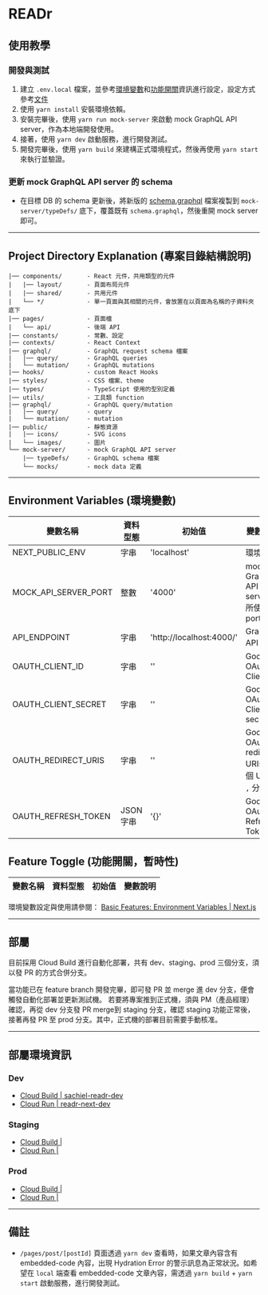 # READr

## 使用教學
### 開發與測試
1. 建立 `.env.local` 檔案，並參考[環境變數](#environment-variables-環境變數)和[功能開關](#feature-toggle-功能開關暫時性)資訊進行設定，設定方式參考[文件](https://nextjs.org/docs/basic-features/environment-variables)
2. 使用 `yarn install` 安裝環境依賴。
3. 安裝完畢後，使用 `yarn run mock-server` 來啟動 mock GraphQL API server，作為本地端開發使用。
4. 接著，使用 `yarn dev` 啟動服務，進行開發測試。
5. 開發完畢後，使用 `yarn build` 來建構正式環境程式，然後再使用 `yarn start` 來執行並驗證。

### 更新 mock GraphQL API server 的 schema
* 在目標 DB 的 schema 更新後，將新版的 [schema.graphql](https://github.com/mirror-media/Lilith/blob/main/packages/readr/schema.graphql) 檔案複製到 `mock-server/typeDefs/` 底下，覆蓋既有 `schema.graphql`，然後重開 mock server 即可。


- - -
## Project Directory Explanation (專案目錄結構說明)
```
|── components/       - React 元件，共用類型的元件
|   |── layout/       - 頁面布局元件
|   |── shared/       - 共用元件
|   └── */            - 單一頁面與其相關的元件，會放置在以頁面為名稱的子資料夾底下
|── pages/            - 頁面檔
|   └── api/          - 後端 API
|── constants/        - 常數、設定
|── contexts/         - React Context
|── graphql/          - GraphQL request schema 檔案
|   |── query/        - GraphQL queries
|   └── mutation/     - GraphQL mutations
|── hooks/            - custom React Hooks
|── styles/           - CSS 檔案、theme
|── types/            - TypeScript 使用的型別定義
|── utils/            - 工具類 function
|── graphql/          - GraphQL query/mutation
|   |── query/        - query
|   └── mutation/     - mutation
|── public/           - 靜態資源
|   |── icons/        - SVG icons
|   └── images/       - 圖片
└── mock-server/      - mock GraphQL API server
    |── typeDefs/     - GraphQL schema 檔案
    └── mocks/        - mock data 定義
```

- - -

## Environment Variables (環境變數)
| 變數名稱 | 資料型態 | 初始值 | 變數說明 |
| --- | --- | --- | --- |
| NEXT_PUBLIC_ENV | 字串 | 'localhost' | 環境設定 |
| MOCK_API_SERVER_PORT | 整數 | '4000' | mock GraphQL API server 所使用的 port |
| API_ENDPOINT | 字串 | 'http://localhost:4000/' | GraphQL API 端點 |
| OAUTH_CLIENT_ID | 字串 | '' | Google OAuth Client ID |
| OAUTH_CLIENT_SECRET | 字串 | '' | Google OAuth Client secret |
| OAUTH_REDIRECT_URIS | 字串 | '' | Google OAuth redirect URIs, 每個 URI 用 `,` 分隔 |
| OAUTH_REFRESH_TOKEN | JSON 字串 | '{}' | Google OAuth Refresh Token |

## Feature Toggle (功能開關，暫時性)
| 變數名稱 | 資料型態 | 初始值 | 變數說明 |
| --- | --- | --- | --- |


環境變數設定與使用請參閱： [Basic Features: Environment Variables | Next.js](https://nextjs.org/docs/basic-features/environment-variables)

- - -
## 部屬
目前採用 Cloud Build 進行自動化部署，共有 dev、staging、prod 三個分支，須以發 PR 的方式合併分支。

當功能已在 feature branch 開發完畢，即可發 PR 並 merge 進 dev 分支，便會觸發自動化部署並更新測試機。 若要將專案推到正式機，須與 PM（產品經理）確認，再從 dev 分支發 PR merge到 staging 分支，確認 staging 功能正常後，接著再發 PR 至 prod 分支。其中，正式機的部署目前需要手動核准。

- - -
## 部屬環境資訊
### Dev
* [Cloud Build | sachiel-readr-dev](https://console.cloud.google.com/cloud-build/triggers;region=global/edit/7029a598-d081-4cac-a86a-108c6898ad8a?project=mirrorlearning-161006)
* [Cloud Run | readr-next-dev](https://console.cloud.google.com/run/detail/asia-east1/readr-next-dev/metrics?project=mirrorlearning-161006)

### Staging
* [Cloud Build | ]()
* [Cloud Run | ]()

### Prod
* [Cloud Build | ]()
* [Cloud Run | ]()

- - -
## 備註
- `/pages/post/[postId]` 頁面透過 `yarn dev` 查看時，如果文章內容含有 embedded-code 內容，出現 Hydration Error 的警示訊息為正常狀況。如希望在 `local` 端查看 embedded-code 文章內容，需透過 `yarn build` + `yarn start` 啟動服務，進行開發測試。 

